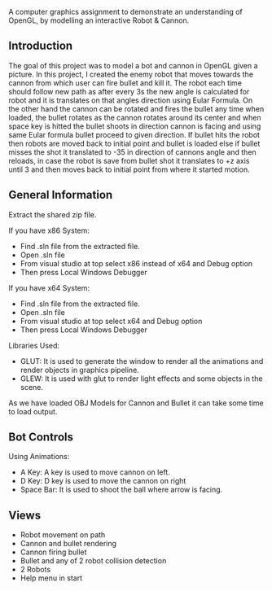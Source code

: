 A computer graphics assignment to demonstrate an understanding of OpenGL, by modelling an interactive Robot & Cannon.

## Introduction
The goal of this project was to model a  bot and cannon in OpenGL given a picture. In this project, I created the enemy robot that moves towards the cannon from which user can fire bullet and kill it. The robot each time should follow new path as after every 3s the new angle is calculated for robot and it is translates on that angles direction using Eular Formula. On the other hand the cannon can be rotated and fires the bullet any time when loaded, the bullet rotates as the cannon rotates around its center and when space key is hitted the bullet shoots in direction cannon is facing and using same Eular formula bullet proceed to given direction. If bullet hits the robot then robots are moved back to initial point and bullet is loaded else if bullet misses the shot it translated to -35 in direction of cannons angle and then reloads, in case the robot is save from bullet shot it translates to +z axis until 3 and then moves back to initial point from where it started motion.

## General Information
Extract the shared zip file.

If you have x86 System:

- Find .sln file from the extracted file.
- Open .sln file
- From visual studio at top select x86 instead of x64 and Debug option
- Then press Local Windows Debugger

If you have x64 System:

- Find .sln file from the extracted file.
- Open .sln file
- From visual studio at top select x64 and Debug option
- Then press Local Windows Debugger

Libraries Used:
- GLUT: It is used to generate the window to render all the animations and render objects in graphics pipeline.
- GLEW: It is used with glut to render light effects and some objects in the scene.

As we have loaded OBJ Models for Cannon and Bullet it can take some time to load output.

## Bot Controls

Using Animations:

 - A Key: A key is used to move cannon on left.
 - D Key: D key is used to move the cannon on right 
 - Space Bar: It is used to shoot the ball where arrow is facing.

## Views
 - Robot movement on path 
 - Cannon and bullet rendering 
 - Cannon firing bullet 
 - Bullet and any of 2 robot collision detection 
 - 2 Robots 
 - Help menu in start 


